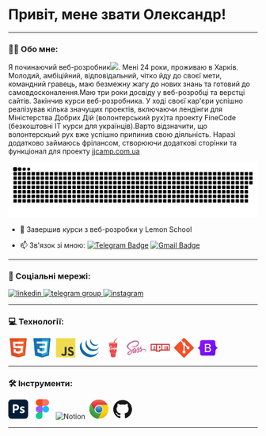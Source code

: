 
# Привіт, мене звати Олександр!

---

### :man_technologist: Обо мне:

Я починаючий веб-розробник<img src="https://media.giphy.com/media/WUlplcMpOCEmTGBtBW/giphy.gif" width="30px">. Мені 24 роки, проживаю в Харків. Молодий, амбіційний, 
відповідальний, чітко йду до своєї мети, командний гравець, 
маю безмежну жагу до нових знань та готовий до 
самовдосконалення.Маю три роки досвіду у веб-розробці та 
верстці сайтів. Закінчив курси веб-розробника. У ході своєї 
кар'єри успішно реалізував кілька значущих проектів, 
включаючи лендінги для Міністерства Добрих Дій 
(волонтерський рух)та проекту FineCode (безкоштовні IT курси 
для українців).Варто відзначити, що волонтерскьий рух вже успішно припинив 
свою діяльність. Наразі додатково займаюсь фрілансом, створюючи додаткові 
сторінки та функціонал для проекту <a href="jjcamp.com.ua" target="_blank">jjcamp.com.ua</a>

<p align="center">
 <img width="600" src="assets/github-snake.svg" alt="snake"/>
</p>


- :seedling: Завершив курси з веб-розробки у Lemon School


- :mailbox: Зв'язок зі мною: [![Telegram Badge](https://img.shields.io/badge/-dereviankoolx-blue?style=flat&logo=Telegram&logoColor=white)](https://t.me/dereviankoolx) [![Gmail Badge](https://img.shields.io/badge/-Gmail-red?style=flat&logo=Gmail&logoColor=white)](mailto:derevyankoolx@gmail.com)

---

### 🤝 Соціальні мережі:

  <div id="badges">
    <a href="https://www.linkedin.com/in/dereviankoolx/" target="_blank">
      <img src="https://cdn-icons-png.flaticon.com/512/2504/2504799.png" width="40" height="40" alt="linkedin" />
    </a>
    <a href="https://t.me/dereviankoolx" target="_blank">
      <img src="https://cdn-icons-png.flaticon.com/512/2111/2111646.png" width="40" height="40" alt="telegram group" />
    </a>
    <a href="https://www.instagram.com/derevianko.olx/" target="_blank">
      <img src="https://img.icons8.com/?size=256&id=kfnjM4KPaLxk&format=png" width="40" height="40" alt="instagram" />
    </a>
  </div>

---

### 💻 Технології:

<div>
  <img src="https://github.com/devicons/devicon/blob/master/icons/html5/html5-original.svg" title="html5" alt="html5" width="40" height="40"/>&nbsp
  <img src="https://github.com/devicons/devicon/blob/master/icons/css3/css3-original.svg" title="css" alt="css" width="40" height="40"/>&nbsp
  <img src="https://github.com/devicons/devicon/blob/master/icons/javascript/javascript-original.svg" title="javascript" alt="javascript" width="40" height="40"/>&nbsp
  <img src="https://github.com/devicons/devicon/blob/master/icons/jquery/jquery-original.svg" title="jquery" alt="jquery" width="40" height="40"/>&nbsp
  <img src="https://github.com/devicons/devicon/blob/master/icons/gulp/gulp-plain.svg" title="gulp" alt="gulp" width="40" height="40"/>&nbsp
  <img src="https://github.com/devicons/devicon/blob/master/icons/sass/sass-original.svg" title="sass/scss" alt="sass/scss" width="40" height="40"/>&nbsp;
  <img src="https://github.com/devicons/devicon/blob/master/icons/npm/npm-original-wordmark.svg" title="npm" alt="npm" width="40" height="40"/>&nbsp;
    <img src="https://github.com/devicons/devicon/blob/master/icons/git/git-original.svg" title="git" alt="git" width="40" height="40"/>&nbsp
  <img src="https://github.com/devicons/devicon/blob/master/icons/bootstrap/bootstrap-original.svg" title="bootstrap" alt="bootstrap" width="40" height="40"/>&nbsp;
</div>

---

### 🛠 Інструменти:

<div>
  <img src="https://github.com/devicons/devicon/blob/master/icons/photoshop/photoshop-plain.svg" title="photoshop" alt="photoshop" width="40" height="40"/>&nbsp;
  <img src="https://github.com/devicons/devicon/blob/master/icons/figma/figma-original.svg" title="figma" alt="figma" width="40" height="40"/>&nbsp;
  <img src="https://upload.wikimedia.org/wikipedia/commons/e/e9/Notion-logo.svg" title="Notion" alt="Notion" width="40" height="40"/>&nbsp;
  <img src="https://github.com/devicons/devicon/blob/master/icons/chrome/chrome-original.svg" title="chrome" alt="chrome" width="40" height="40"/>&nbsp;
  <img src="https://github.com/devicons/devicon/blob/master/icons/github/github-original.svg" title="github" alt="github" width="40" height="40"/>&nbsp;
</div>

---






